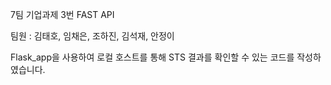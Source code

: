 7팀 기업과제 3번 FAST API

팀원 : 김태호, 임채은, 조하진, 김석재, 안정이

Flask_app을 사용하여 로컬 호스트를 통해 STS 결과를 확인할 수 있는 코드를 작성하였습니다.
